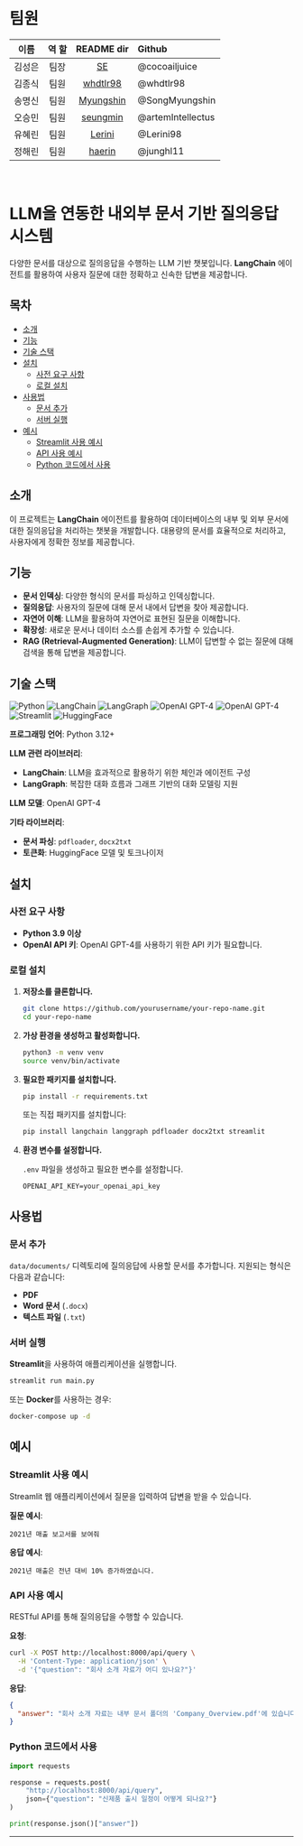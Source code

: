 # 팀원

|  이름  	| 역 할 	| README dir |    Github    	|
|:------:	|:-----:	|:-----:	|:------------- 	|
| 김성은 	| 팀장  	| [SE](./SE/README.md) | @cocoailjuice     |
| 김종식 	| 팀원  	| [whdtlr98](./whdtlr98/README.md) | @whdtlr98     	|
| 송명신 	| 팀원  	| [Myungshin](./SongMyungshin/readme.md) | @SongMyungshin   	|
| 오승민 	| 팀원  	| [seungmin](./seungmin/readme.md) | @artemIntellectus	|
| 유혜린 	| 팀원  	| [Lerini](./Lerini/README.md) | @Lerini98     	|
| 정해린 	| 팀원  	| [haerin](./haerin/README.md) | @junghl11     	|


</br>

# LLM을 연동한 내외부 문서 기반 질의응답 시스템

다양한 문서를 대상으로 질의응답을 수행하는 LLM 기반 챗봇입니다. **LangChain** 에이전트를 활용하여 사용자 질문에 대한 정확하고 신속한 답변을 제공합니다.




## 목차

- [소개](#소개)
- [기능](#기능)
- [기술 스택](#기술-스택)
- [설치](#설치)
  - [사전 요구 사항](#사전-요구-사항)
  - [로컬 설치](#로컬-설치)
- [사용법](#사용법)
  - [문서 추가](#문서-추가)
  - [서버 실행](#서버-실행)
- [예시](#예시)
  - [Streamlit 사용 예시](#streamlit-사용-예시)
  - [API 사용 예시](#api-사용-예시)
  - [Python 코드에서 사용](#python-코드에서-사용)

## 소개

이 프로젝트는 **LangChain** 에이전트를 활용하여 데이터베이스의 내부 및 외부 문서에 대한 질의응답을 처리하는 챗봇을 개발합니다. 대용량의 문서를 효율적으로 처리하고, 사용자에게 정확한 정보를 제공합니다.

## 기능

- **문서 인덱싱**: 다양한 형식의 문서를 파싱하고 인덱싱합니다.
- **질의응답**: 사용자의 질문에 대해 문서 내에서 답변을 찾아 제공합니다.
- **자연어 이해**: LLM을 활용하여 자연어로 표현된 질문을 이해합니다.
- **확장성**: 새로운 문서나 데이터 소스를 손쉽게 추가할 수 있습니다.
- **RAG (Retrieval-Augmented Generation)**: LLM이 답변할 수 없는 질문에 대해 검색을 통해 답변을 제공합니다.

## 기술 스택

![Python](https://img.shields.io/badge/Python-3.12-blue?logo=python&logoColor=white)
![LangChain](https://img.shields.io/badge/LangChain-0.3.7-orange)
![LangGraph](https://img.shields.io/badge/LangGraph-0.2.44-brightgreen)
![OpenAI GPT-4](https://img.shields.io/badge/OpenAI-GPT--4-blueviolet?logo=openai&logoColor=white)
![OpenAI GPT-4](https://img.shields.io/badge/OpenAI-GPT--4--mini-blueviolet?logo=openai&logoColor=white)
![Streamlit](https://img.shields.io/badge/Streamlit-1.39.0-red?logo=streamlit&logoColor=white)
![HuggingFace](https://img.shields.io/badge/HuggingFace-Models-yellow?logo=huggingface&logoColor=white)

**프로그래밍 언어**: Python 3.12+

**LLM 관련 라이브러리**:

- **LangChain**: LLM을 효과적으로 활용하기 위한 체인과 에이전트 구성
- **LangGraph**: 복잡한 대화 흐름과 그래프 기반의 대화 모델링 지원

**LLM 모델**: OpenAI GPT-4

**기타 라이브러리**:

- **문서 파싱**: `pdfloader`, `docx2txt`
- **토큰화**: HuggingFace 모델 및 토크나이저

## 설치

### 사전 요구 사항

- **Python 3.9 이상**
- **OpenAI API 키**: OpenAI GPT-4를 사용하기 위한 API 키가 필요합니다.

### 로컬 설치

1. **저장소를 클론합니다.**

   ```bash
   git clone https://github.com/yourusername/your-repo-name.git
   cd your-repo-name
   ```

2. **가상 환경을 생성하고 활성화합니다.**

   ```bash
   python3 -m venv venv
   source venv/bin/activate
   ```

3. **필요한 패키지를 설치합니다.**

   ```bash
   pip install -r requirements.txt
   ```

   또는 직접 패키지를 설치합니다:

   ```bash
   pip install langchain langgraph pdfloader docx2txt streamlit
   ```

4. **환경 변수를 설정합니다.**

   `.env` 파일을 생성하고 필요한 변수를 설정합니다.

   ```
   OPENAI_API_KEY=your_openai_api_key
   ```

## 사용법

### 문서 추가

`data/documents/` 디렉토리에 질의응답에 사용할 문서를 추가합니다. 지원되는 형식은 다음과 같습니다:

- **PDF**
- **Word 문서** (`.docx`)
- **텍스트 파일** (`.txt`)

### 서버 실행

**Streamlit**을 사용하여 애플리케이션을 실행합니다.

```bash
streamlit run main.py
```

또는 **Docker**를 사용하는 경우:

```bash
docker-compose up -d
```

## 예시

### Streamlit 사용 예시

Streamlit 웹 애플리케이션에서 질문을 입력하여 답변을 받을 수 있습니다.

**질문 예시**:

```
2021년 매출 보고서를 보여줘
```

**응답 예시**:

```
2021년 매출은 전년 대비 10% 증가하였습니다.
```

### API 사용 예시

RESTful API를 통해 질의응답을 수행할 수 있습니다.

**요청**:

```bash
curl -X POST http://localhost:8000/api/query \
  -H 'Content-Type: application/json' \
  -d '{"question": "회사 소개 자료가 어디 있나요?"}'
```

**응답**:

```json
{
  "answer": "회사 소개 자료는 내부 문서 폴더의 'Company_Overview.pdf'에 있습니다."
}
```

### Python 코드에서 사용

```python
import requests

response = requests.post(
    "http://localhost:8000/api/query",
    json={"question": "신제품 출시 일정이 어떻게 되나요?"}
)

print(response.json()["answer"])
```

---